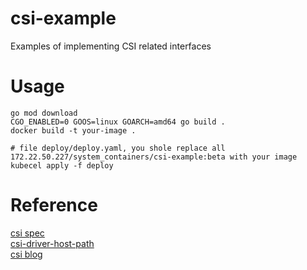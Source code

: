 # csi-example
Examples of implementing CSI related interfaces

# Usage
```shell
go mod download
CGO_ENABLED=0 GOOS=linux GOARCH=amd64 go build .
docker build -t your-image .

# file deploy/deploy.yaml, you shole replace all 172.22.50.227/system_containers/csi-example:beta with your image
kubecel apply -f deploy
```

# Reference
[csi spec](https://github.com/container-storage-interface/spec/blob/master/spec.md#rpc-interface)  
[csi-driver-host-path](https://github.com/kubernetes-csi/csi-driver-host-path)  
[csi blog](https://blog.dianduidian.com/post/%E5%BC%80%E5%8F%91%E8%87%AA%E5%B7%B1%E7%9A%84csi%E5%AD%98%E5%82%A8%E6%8F%92%E4%BB%B6/)  